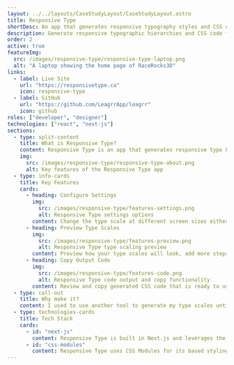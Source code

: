 ```yaml
---
layout: ../../layouts/CaseStudyLayout/CaseStudyLayout.astro
title: Responsive Type
shortDesc: An app that generates responsive typography styles and CSS code for the web.
description: Generate responsive typographic hierarchies and CSS code for websites.
order: 2
active: true
featureImg:
  src: /images/responsive-type/responsive-type-laptop.png
  alt: "A laptop showing the home page of RaceRocks3D"
links:
  - label: Live Site
    url: "https://responsivetype.ca"
    icon: responsive-type
  - label: GitHub
    url: "https://github.com/LeagrrApp/leagrr"
    icon: github
roles: ["developer", "designer"]
technologies: ["react", "next-js"]
sections:
  - type: split-content
    title: What is Responsive Type?
    content: Responsive Type is an app that generates responsive type hierarchies for websites, simplifying the process of creating consistent type sizing across the entire website. Users can customize their hierarchy by choosing between fluid viewport/container size based font sizing or to set font sizes based on media query breakpoints and can set different scales to best suit their needs. The app also generates CSS code the users can copy to easily add the styles into their projects either by copying the entire CSS code block, or by copying a specific size from the preview.
    img:
      src: /images/responsive-type/responsive-type-about.png
      alt: Key features of the Responsive Type app
  - type: info-cards
    title: Key Features
    cards:
      - heading: Configure Settings
        img:
          src: /images/responsive-type/features-settings.png
          alt: Responsive Type settings options
        content: Change the type scale at different screen sizes either through fluid viewport or container sizings or with specific media breakpoints.
      - heading: Preview Type Scales
        img:
          src: /images/responsive-type/features-preview.png
          alt: Responsive Type type scaling preview
        content: Preview how your type scales will look, add more steps in your hierarchy, and copy CSS code for individual hierarchy steps.
      - heading: Copy Output Code
        img:
          src: /images/responsive-type/features-code.png
          alt: Responsive Type code output and copy functionality
        content: Review and copy generated CSS code that is ready to use in your project.
  - type: call-out
    title: Why make it?
    content: I used to use another tool to generate my type scales until it went freemium and locked the majority of the useful features behind a paywall. I figured instead of paying money for it, I would just make my own version. Doing so also gave me the opportunity to add features that specifically suited my own preferences and include more modern features like fluid type sizing.
  - type: technologies-cards
    title: Tech Stack
    cards:
      - id: "next-js"
        content: Responsive Type is built in Next.js and leverages the client-side features to create a fast, seamless interactive experience.
      - id: "css-modules"
        content: Responsive Type uses CSS Modules for its based styling and also uses the CSS code it generates in the previews to ensure consistency for users.
---
```


